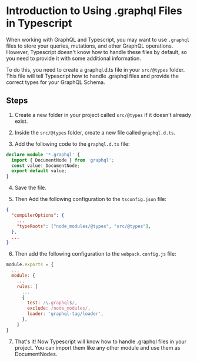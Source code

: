 # Introduction to Using .graphql Files in Typescript

When working with GraphQL and Typescript, you may want to use `.graphql` files to store your queries, mutations, and other GraphQL operations. However, Typescript doesn't know how to handle these files by default, so you need to provide it with some additional information.

To do this, you need to create a graphql.d.ts file in your `src/@types` folder. This file will tell Typescript how to handle .graphql files and provide the correct types for your GraphQL Schema.

## Steps

1. Create a new folder in your project called `src/@types` if it doesn't already exist.

2. Inside the `src/@types` folder, create a new file called `graphql.d.ts`.

3. Add the following code to the `graphql.d.ts` file:

```typescript
declare module '*.graphql' {
  import { DocumentNode } from 'graphql';
  const value: DocumentNode;
  export default value;
}
```

4. Save the file.

5. Then Add the following configuration to the `tsconfig.json` file:
```json
{
  "compilerOptions": {
    ...
    "typeRoots": ["node_modules/@types", "src/@types"],
  },
  ...
}
```

6. Then add the following configuration to the `webpack.config.js` file:
```javascript
module.exports = {
  ...
  module: {
    ...
    rules: [
      ...
      {
        test: /\.graphql$/,
        exclude: /node_modules/,
        loader: 'graphql-tag/loader',
      },
    ]
}
```

7. That's it! Now Typescript will know how to handle .graphql files in your project. You can import them like any other module and use them as DocumentNodes.